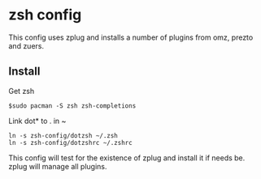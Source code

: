 # zsh config

This config uses zplug and installs a number of plugins from
omz, prezto and zuers.

## Install 

Get zsh

```
$sudo pacman -S zsh zsh-completions
```

Link dot\* to . in ~


```
ln -s zsh-config/dotzsh ~/.zsh
ln -s zsh-config/dotzshrc ~/.zshrc
```

This config will test for the existence of zplug and install it if needs be.
zplug will manage all plugins.


